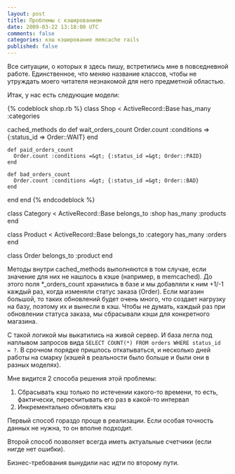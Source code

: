 ```yaml
---           
layout: post
title: Проблемы с кэшированием
date: 2009-03-22 13:18:00 UTC
comments: false
categories: кэш кэширование memcache rails
published: false
---
```


Все ситуации, о которых я здесь пишу, встретились мне в повседневной работе. Единственное, что меняю название классов, чтобы не утруждать моего читателя незнакомой для него предметной областью.

Итак, у нас есть следующие модели:

{% codeblock shop.rb %}
class Shop < ActiveRecord::Base
  has_many :categories

  cached_methods do
    def wait_orders_count
      Order.count :conditions =&gt; {:status_id =&gt; Order::WAIT}
    end

    def paid_orders_count
      Order.count :conditions =&gt; {:status_id =&gt; Order::PAID}
    end

    def bad_orders_count
      Order.count :conditions =&gt; {:status_id =&gt; Order::BAD}
    end
  end
end
{% endcodeblock %}

<span class="keyword">class </span><span class="class">Category</span> <span class="punct">&lt;</span> <span class="constant">ActiveRecord</span><span class="punct">::</span><span class="constant">Base</span>
  <span class="ident">belongs_to</span> <span class="symbol">:shop</span>
  <span class="ident">has_many</span> <span class="symbol">:products</span>
<span class="keyword">end</span>

<span class="keyword">class </span><span class="class">Product</span> <span class="punct">&lt;</span> <span class="constant">ActiveRecord</span><span class="punct">::</span><span class="constant">Base</span>
  <span class="ident">belongs_to</span> <span class="symbol">:category</span>
  <span class="ident">has_many</span> <span class="symbol">:orders</span>
<span class="keyword">end</span>

<span class="keyword">class </span><span class="class">Order</span>
  <span class="ident">belongs_to</span> <span class="symbol">:product</span>
<span class="keyword">end</span>
</pre>

Методы внутри cached_methods выполняются в том случае, если значение для них не нашлось в кэше (например, в memcached). До этого поля *_orders_count хранились в базе и мы добавляли к ним +1/-1 каждый раз, когда изменяли статус заказа (Order). Если магазин большой, то таких обновлений будет очень много, что создает нагрузку на базу, поэтому их и вынесли в кэш. Чтобы не думать, каждый раз при обновлении статуса заказа, мы сбрасывали кэши для конкретного магазина.

С такой логикой мы выкатились на живой сервер. И база легла под наплывом запросов вида <code>SELECT COUNT(*) FROM orders WHERE status_id = ?</code>. В срочном порядке пришлось откатываться, и несколько дней работы на смарку (кэшей в реальности было больше и были они в разных моделях).

Мне видится 2 способа решения этой проблемы:<ol>
<li>Сбрасывать кэш только по истечении какого-то времени, то есть, фактически, пересчитывать его раз в какой-то интервал
</li>
<li>Инкрементально обновлять кэш
</li></ol>
Первый способ гораздо проще в реализации. Если особая точность данных не нужна, то он вполне подходит.

Второй способ позволяет всегда иметь актуальные счетчики (если нигде нет ошибки). 

Бизнес-требования вынудили нас идти по второму пути.<div class="blogger-post-footer"><img width='1' height='1' src='https://blogger.googleusercontent.com/tracker/12147316-3727314390277993720?l=evtuhovich.blogspot.com' alt='' /></div>
